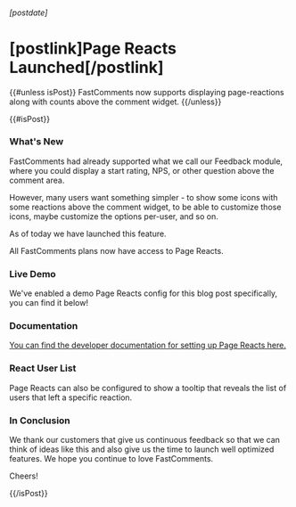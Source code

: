 
###### [postdate]
# [postlink]Page Reacts Launched[/postlink]

{{#unless isPost}}
FastComments now supports displaying page-reactions along with counts above the comment widget.
{{/unless}}

{{#isPost}}

### What's New

FastComments had already supported what we call our Feedback module, where you could display a start rating, NPS, or other question above the comment area.

However, many users want something simpler - to show some icons with some reactions above the comment widget, to be able to customize those icons, maybe customize
the options per-user, and so on.

As of today we have launched this feature.

All FastComments plans now have access to Page Reacts.

### Live Demo

We've enabled a demo Page Reacts config for this blog post specifically, you can find it below!

### Documentation

[You can find the developer documentation for setting up Page Reacts here.](https://docs.fastcomments.com/guide-page-reacts.html)

### React User List

Page Reacts can also be configured to show a tooltip that reveals the list of users that left a specific reaction.

### In Conclusion

We thank our customers that give us continuous feedback so that we can think of ideas like this and also give us the time to launch well optimized features. We hope you
continue to love FastComments.

Cheers!

<script>
    window.demoOverrides = {
        pageReactConfig: {
            showUsers: true,
            reacts: [
                {id: 'droll', src: 'https://docs.fastcomments.com/images/emojis/droll.png'},
                {id: 'he', src: 'https://docs.fastcomments.com/images/emojis/heart-eyes.png'},
                {id: 'laugh', src: 'https://docs.fastcomments.com/images/emojis/laugh.png'},
                {
                    id: 'puke',
                    src: 'https://docs.fastcomments.com/images/emojis/puke.png',
                    selectedSrc: 'https://docs.fastcomments.com/images/emojis/puke-bw.png'
                },
                {id: 'rofl', src: 'https://docs.fastcomments.com/images/emojis/rofl.png'},
            ]
        }
    }
</script>

{{/isPost}}
